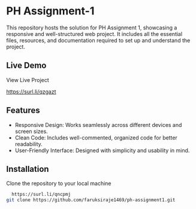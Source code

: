 
# PH Assignment-1

This repository hosts the solution for PH Assignment 1, showcasing a responsive and well-structured web project. It includes all the essential files, resources, and documentation required to set up and understand the project.

## Live Demo

View Live Project

https://surl.li/qzgazt
## Features

- Responsive Design: Works seamlessly across different devices and screen sizes.
- Clean Code: Includes well-commented, organized code for better readability.
- User-Friendly Interface: Designed with simplicity and usability in mind.


## Installation

Clone the repository to your local machine

```bash
  https://surl.li/qncpmj
git clone https://github.com/faruksiraje1469/ph-assignment1.git
```
    
